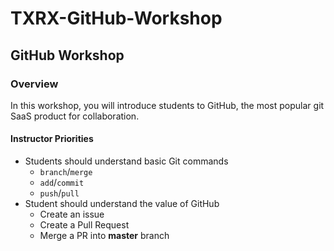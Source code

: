# TXRX-GitHub-Workshop
## GitHub Workshop
### Overview
In this workshop, you will  introduce students to GitHub, the most popular git SaaS product for collaboration. 

#### Instructor Priorities
* Students should understand basic Git commands
	* `branch`/`merge`
	* `add`/`commit`
	* `push`/`pull`
* Student should understand the value of GitHub
	* Create an issue 
	* Create a Pull Request 
	* Merge a PR into **master** branch
